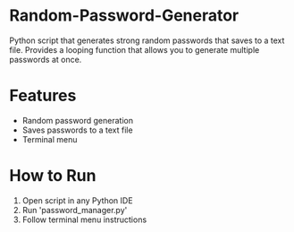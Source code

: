 # Random-Password-Generator
Python script that generates strong random passwords that saves to a text file. Provides a looping function that allows you to generate multiple passwords at once.

# Features
- Random password generation
- Saves passwords to a text file
- Terminal menu

# How to Run
1. Open script in any Python IDE
2. Run 'password_manager.py'
3. Follow terminal menu instructions
